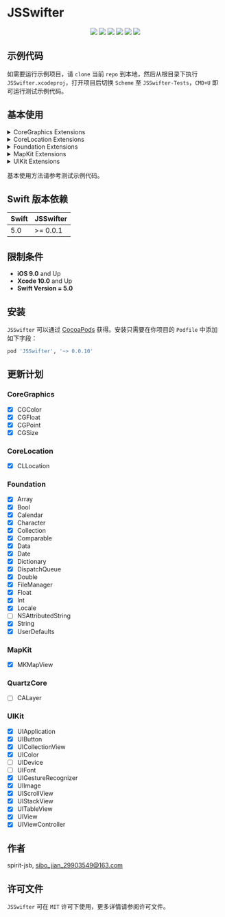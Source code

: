 # JSSwifter

<p align="center">
<a href="https://github.com/apple/swift"><img src="https://img.shields.io/badge/language-swift-red.svg"></a>
<a href="https://github.com/apple/swift"><img src="https://img.shields.io/badge/swift%20version-5.0-orange.svg"></a>
<a href="https://github.com/spirit-jsb/JSSwifter/"><img src="https://img.shields.io/cocoapods/v/JSSwifter.svg?style=flat"></a>
<a href="https://github.com/spirit-jsb/JSSwifter/blob/master/LICENSE"><img src="https://img.shields.io/cocoapods/l/JSSwifter.svg?style=flat"></a>
<a href="https://cocoapods.org/pods/JSSwifter"><img src="https://img.shields.io/cocoapods/p/JSSwifter.svg?style=flat"></a>
<a href="https://travis-ci.com/spirit-jsb/JSSwifter"><img src="https://travis-ci.com/spirit-jsb/JSSwifter.svg?branch=master"></a>
</p>

## 示例代码

如需要运行示例项目，请 `clone` 当前 `repo` 到本地，然后从根目录下执行 `JSSwifter.xcodeproj`，打开项目后切换 `Scheme` 至 `JSSwifter-Tests`，`CMD+U` 即可运行测试示例代码。

## 基本使用

<details>
<summary>CoreGraphics Extensions</summary>
<ul>
</br>
<li><a href="https://github.com/spirit-jsb/JSSwifter/blob/master/Sources/Core/CoreGraphics/CGColor%2BJSSwifter.swift"><code>CGColor Extensions</code></a></li>
<li><a href="https://github.com/spirit-jsb/JSSwifter/blob/master/Sources/Core/CoreGraphics/CGFloat%2BJSSwifter.swift"><code>CGFloat Extensions</code></a></li>
<li><a href="https://github.com/spirit-jsb/JSSwifter/blob/master/Sources/Core/CoreGraphics/CGPoint%2BJSSwifter.swift"><code>CGPoint Extensions</code></a></li>
<li><a href="https://github.com/spirit-jsb/JSSwifter/blob/master/Sources/Core/CoreGraphics/CGSize%2BJSSwifter.swift"><code>CGSize Extensions</code></a></li>
</details>

<details>
<summary>CoreLocation Extensions</summary>
<ul>
</br>
<li><a href="https://github.com/spirit-jsb/JSSwifter/blob/master/Sources/Core/CoreLocation/CLLocation%2BJSSwifter.swift"><code>CLLocation Extensions</code></a></li>
</details>

<details>
<summary>Foundation Extensions</summary>
<ul>
</br>
<li><a href="https://github.com/spirit-jsb/JSSwifter/blob/master/Sources/Core/Foundation/Array%2BJSSwifter.swift"><code>Array Extensions</code></a></li>
<li><a href="https://github.com/spirit-jsb/JSSwifter/blob/master/Sources/Core/Foundation/Bool%2BJSSwifter.swift"><code>Bool Extensions</code></a></li>
<li><a href="https://github.com/spirit-jsb/JSSwifter/blob/master/Sources/Core/Foundation/Calendar%2BJSSwifter.swift"><code>Calendar Extensions</code></a></li>
<li><a href="https://github.com/spirit-jsb/JSSwifter/blob/master/Sources/Core/Foundation/Character%2BJSSwifter.swift"><code>Character Extensions</code></a></li>
<li><a href="https://github.com/spirit-jsb/JSSwifter/blob/master/Sources/Core/Foundation/Collection%2BJSSwifter.swift"><code>Collection Extensions</code></a></li>
<li><a href="https://github.com/spirit-jsb/JSSwifter/blob/master/Sources/Core/Foundation/Comparable%2BJSSwifter.swift"><code>Comparable Extensions</code></a></li>
<li><a href="https://github.com/spirit-jsb/JSSwifter/blob/master/Sources/Core/Foundation/Data%2BJSSwifter.swift"><code>Data Extensions</code></a></li>
<li><a href="https://github.com/spirit-jsb/JSSwifter/blob/master/Sources/Core/Foundation/Date%2BJSSwifter.swift"><code>Date Extensions</code></a></li>
<li><a href="https://github.com/spirit-jsb/JSSwifter/blob/master/Sources/Core/Foundation/Dictionary%2BJSSwifter.swift"><code>Dictionary Extensions</code></a></li>
<li><a href="https://github.com/spirit-jsb/JSSwifter/blob/master/Sources/Core/Foundation/DispatchQueue%2BJSSwifter.swift"><code>DispatchQueue Extensions</code></a></li>
<li><a href="https://github.com/spirit-jsb/JSSwifter/blob/master/Sources/Core/Foundation/Double%2BJSSwifter.swift"><code>Double Extensions</code></a></li>
<li><a href="https://github.com/spirit-jsb/JSSwifter/blob/master/Sources/Core/Foundation/FileManager%2BJSSwifter.swift"><code>FileManager Extensions</code></a></li>
<li><a href="https://github.com/spirit-jsb/JSSwifter/blob/master/Sources/Core/Foundation/Float%2BJSSwifter.swift"><code>Float Extensions</code></a></li>
<li><a href="https://github.com/spirit-jsb/JSSwifter/blob/master/Sources/Core/Foundation/Int%2BJSSwifter.swift"><code>Int Extensions</code></a></li>
<li><a href="https://github.com/spirit-jsb/JSSwifter/blob/master/Sources/Core/Foundation/Locale%2BJSSwifter.swift"><code>Locale Extensions</code></a></li>
<li><a href="https://github.com/spirit-jsb/JSSwifter/blob/master/Sources/Core/Foundation/String%2BJSSwifter.swift"><code>String Extensions</code></a></li>
<li><a href="https://github.com/spirit-jsb/JSSwifter/blob/master/Sources/Core/Foundation/UserDefaults%2BJSSwifter.swift"><code>UserDefaults Extensions</code></a></li>
</details>

<details>
<summary>MapKit Extensions</summary>
<ul>
</br>
<li><a href="https://github.com/spirit-jsb/JSSwifter/blob/master/Sources/Core/MapKit/MKMapView%2BJSSwifter.swift"><code>MKMapView Extensions</code></a></li>
</details>

<details>
<summary>UIKit Extensions</summary>
<ul>
</br>
<li><a href="https://github.com/spirit-jsb/JSSwifter/blob/master/Sources/Core/UIKit/UIApplication%2BJSSwifter.swift"><code>UIApplication Extensions</code></a></li>
<li><a href="https://github.com/spirit-jsb/JSSwifter/blob/master/Sources/Core/UIKit/UIButton%2BJSSwifter.swift"><code>UIButton Extensions</code></a></li>
<li><a href="https://github.com/spirit-jsb/JSSwifter/blob/master/Sources/Core/UIKit/UICollectionView%2BJSSwifter.swift"><code>UICollectionView Extensions</code></a></li>
<li><a href="https://github.com/spirit-jsb/JSSwifter/blob/master/Sources/Core/UIKit/UIColor%2BJSSwifter.swift"><code>UIColor Extensions</code></a></li>
<li><a href="https://github.com/spirit-jsb/JSSwifter/blob/master/Sources/Core/UIKit/UIGestureRecognizer%2BJSSwifter.swift"><code>UIGestureRecognizer Extensions</code></a></li>
<li><a href="https://github.com/spirit-jsb/JSSwifter/blob/master/Sources/Core/UIKit/UIImage%2BJSSwifter.swift"><code>UIImage Extensions</code></a></li>
<li><a href="https://github.com/spirit-jsb/JSSwifter/blob/master/Sources/Core/UIKit/UIScrollView%2BJSSwifter.swift"><code>UIScrollView Extensions</code></a></li>
<li><a href="https://github.com/spirit-jsb/JSSwifter/blob/master/Sources/Core/UIKit/UIStackView%2BJSSwifter.swift"><code>UIStackView Extensions</code></a></li>
<li><a href="https://github.com/spirit-jsb/JSSwifter/blob/master/Sources/Core/UIKit/UITableView%2BJSSwifter.swift"><code>UITableView Extensions</code></a></li>
<li><a href="https://github.com/spirit-jsb/JSSwifter/blob/master/Sources/Core/UIKit/UIView%2BJSSwifter.swift"><code>UIView Extensions</code></a></li>
<li><a href="https://github.com/spirit-jsb/JSSwifter/blob/master/Sources/Core/UIKit/UIViewController%2BJSSwifter.swift"><code>UIViewController Extensions</code></a></li>
</details>

基本使用方法请参考测试示例代码。

## Swift 版本依赖
| Swift | JSSwifter | 
| ------| ----------|
| 5.0   | >= 0.0.1  |

## 限制条件
* **iOS 9.0** and Up
* **Xcode 10.0** and Up
* **Swift Version = 5.0**

## 安装

`JSSwifter` 可以通过 [CocoaPods](https://cocoapods.org) 获得。安装只需要在你项目的 `Podfile` 中添加如下字段：

```ruby
pod 'JSSwifter', '~> 0.0.10'
```

## 更新计划
### CoreGraphics
- [x] CGColor
- [x] CGFloat
- [x] CGPoint
- [x] CGSize

### CoreLocation
- [x] CLLocation

### Foundation
- [x] Array
- [x] Bool
- [x] Calendar
- [x] Character
- [x] Collection
- [x] Comparable
- [x] Data
- [x] Date
- [x] Dictionary
- [x] DispatchQueue
- [x] Double
- [x] FileManager
- [x] Float
- [x] Int
- [x] Locale
- [ ] NSAttributedString
- [x] String
- [x] UserDefaults

### MapKit
- [x] MKMapView

### QuartzCore
- [ ] CALayer

### UIKit
- [x] UIApplication
- [x] UIButton
- [x] UICollectionView
- [x] UIColor
- [ ] UIDevice
- [ ] UIFont
- [x] UIGestureRecognizer
- [x] UIImage
- [x] UIScrollView
- [x] UIStackView
- [x] UITableView
- [x] UIView
- [x] UIViewController

## 作者

spirit-jsb, sibo_jian_29903549@163.com

## 许可文件

`JSSwifter` 可在 `MIT` 许可下使用，更多详情请参阅许可文件。
